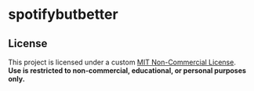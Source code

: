 # spotifybutbetter

## License
This project is licensed under a custom [MIT Non-Commercial License](./LICENSE).  
**Use is restricted to non-commercial, educational, or personal purposes only.**

